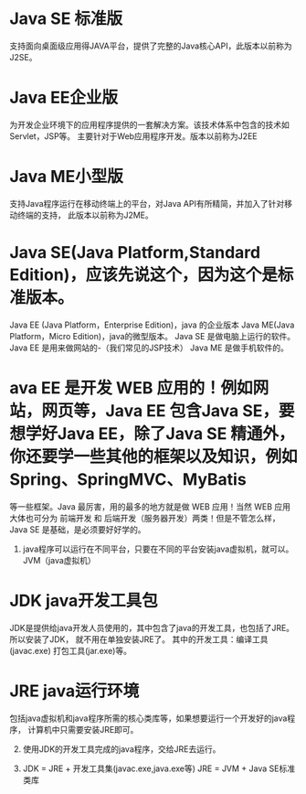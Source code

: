 # Java SE 标准版
支持面向桌面级应用得JAVA平台，提供了完整的Java核心API，此版本以前称为J2SE。

# Java EE企业版
为开发企业环境下的应用程序提供的一套解决方案。该技术体系中包含的技术如Servlet，JSP等。
主要针对于Web应用程序开发。版本以前称为J2EE

# Java ME小型版
支持Java程序运行在移动终端上的平台，对Java API有所精简，并加入了针对移动终端的支持，
此版本以前称为J2ME。

# Java SE(Java Platform,Standard Edition)，应该先说这个，因为这个是标准版本。
Java EE (Java Platform，Enterprise Edition)，java 的企业版本
Java ME(Java Platform，Micro Edition)，java的微型版本。
Java SE 是做电脑上运行的软件。
Java EE 是用来做网站的-（我们常见的JSP技术）
Java ME 是做手机软件的。

# ava EE 是开发 WEB 应用的！例如网站，网页等，Java EE 包含Java SE，要想学好Java EE，除了Java SE 精通外，你还要学一些其他的框架以及知识，例如Spring、SpringMVC、MyBatis 
等一些框架。Java 最厉害，用的最多的地方就是做 WEB 应用！当然 WEB 应用大体也可分为 前端开发 和 后端开发（服务器开发）两类！但是不管怎么样，Java SE 是基础，是必须要好好学的。


1. java程序可以运行在不同平台，只要在不同的平台安装java虚拟机，就可以。
JVM（java虚拟机）

# JDK java开发工具包
JDK是提供给java开发人员使用的，其中包含了java的开发工具，也包括了JRE。所以安装了JDK，
就不用在单独安装JRE了。
其中的开发工具：编译工具(javac.exe)  打包工具(jar.exe)等。

# JRE java运行环境
包括java虚拟机和java程序所需的核心类库等，如果想要运行一个开发好的java程序，
计算机中只需要安装JRE即可。

2. 使用JDK的开发工具完成的java程序，交给JRE去运行。

3. JDK = JRE + 开发工具集(javac.exe,java.exe等)
   JRE = JVM + Java SE标准类库